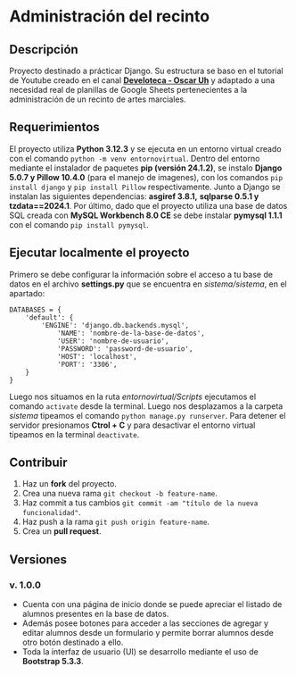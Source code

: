 # Administración del recinto

## Descripción

Proyecto destinado a prácticar Django.
Su estructura se baso en el tutorial de Youtube creado en el canal
**[Develoteca - Oscar Uh](https://www.youtube.com/watch?v=ezIj71CX944)**
y adaptado a una necesidad real de planillas de Google Sheets pertenecientes
a la administración de un recinto de artes marciales.

## Requerimientos

El proyecto utiliza **Python 3.12.3** y se ejecuta en un entorno virtual
creado con el comando `python -m venv entornovirtual`. Dentro del entorno
mediante el instalador de paquetes **pip (versión 24.1.2)**, se instalo
**Django 5.0.7 y Pillow 10.4.0** (para el manejo de imagenes),
con los comandos `pip install django` y `pip install Pillow` respectivamente.
Junto a Django se instalan las siguientes dependencias: **asgiref 3.8.1,**
**sqlparse 0.5.1 y tzdata==2024.1**.
Por último, dado que el proyecto utiliza una base de datos SQL creada con
**MySQL Workbench 8.0 CE** se debe instalar **pymysql 1.1.1** con el comando
`pip install pymysql`.

## Ejecutar localmente el proyecto

Primero se debe configurar la información sobre el acceso a tu base de datos en
el archivo **settings.py** que se encuentra en _sistema/sistema_, en el apartado:

```
DATABASES = {
    'default': {
        'ENGINE': 'django.db.backends.mysql',
            'NAME': 'nombre-de-la-base-de-datos',
            'USER': 'nombre-de-usuario',
            'PASSWORD': 'password-de-usuario',
            'HOST': 'localhost',
            'PORT': '3306',
    }
}
```

Luego nos situamos en la ruta _entornovirtual/Scripts_ ejecutamos el comando `activate`
desde la terminal. Luego nos desplazamos a la carpeta _sistema_ tipeamos el comando
`python manage.py runserver`.
Para detener el servidor presionamos **Ctrol + C** y para desactivar el entorno virtual
tipeamos en la terminal `deactivate`.

## Contribuir

1. Haz un **fork** del proyecto.
2. Crea una nueva rama `git checkout -b feature-name`.
3. Haz commit a tus cambios `git commit -am "título de la nueva funcionalidad"`.
4. Haz push a la rama `git push origin feature-name`.
5. Crea un **pull request**.

## Versiones

### v. 1.0.0

- Cuenta con una página de inicio donde se puede apreciar el listado de alumnos presentes en la base de datos.
- Además posee botones para acceder a las secciones de agregar y editar alumnos desde un formulario y permite borrar alumnos desde otro botón destinado a ello.
- Toda la interfaz de usuario (UI) se desarrollo mediante el uso de **Bootstrap 5.3.3**.
